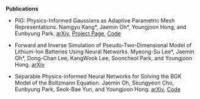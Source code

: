 **Publications**

- PIG: Physics-Informed Gaussians as Adaptive Parametric Mesh Representations. Namgyu Kang\*, Jaemin Oh\*, Youngjoon Hong, and Eunbyung Park. [arXiv](https://arxiv.org/abs/2412.05994), [Project Page](https://namgyukang.github.io/Physics-Informed-Gaussians/), [Code](https://github.com/NamGyuKang/Physics-Informed-Gaussians)

- Forward and Inverse Simulation of Pseudo-Two-Dimensional Model of Lithium-Ion Batteries Using Neural Networks. Myeong-Su Lee\*, Jaemin Oh\*, Dong-Chan Lee, KangWook Lee, Sooncheol Park, and Youngjoon Hong. [arXiv](https://arxiv.org/abs/2412.13200)

- Separable Physics-informed Neural Networks for Solving the BGK Model of the Boltzmann Equation. Jaemin Oh, Seungyeon Cho, Eunbyung Park, Seok-Bae Yun, and Youngjoon Hong. [arXiv](https://arxiv.org/abs/2403.06342), [Code](https://github.com/jaeminoh/SPINN-BGK)